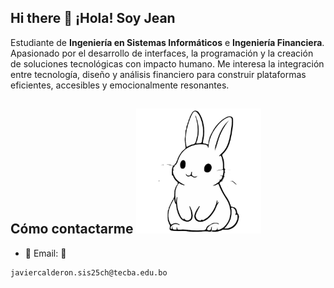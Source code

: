## Hi there 👋 ¡Hola! Soy Jean

Estudiante de **Ingeniería en Sistemas Informáticos** e **Ingeniería Financiera**.  
Apasionado por el desarrollo de interfaces, la programación y la creación de soluciones tecnológicas con impacto humano. Me interesa la integración entre tecnología, diseño y análisis financiero para construir plataformas eficientes, accesibles y emocionalmente resonantes.


##  Cómo contactarme                                  <img src="conejito/gbjjjkujjkjhkjk.png" alt="Bunny suavecito" width="200"/>
- 💌 Email: 💌
```bash
javiercalderon.sis25ch@tecba.edu.bo
